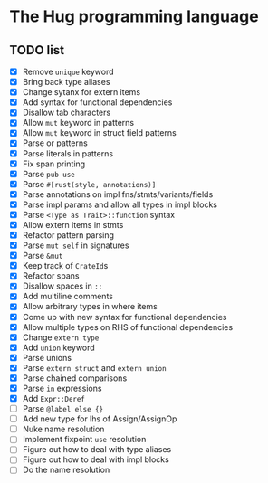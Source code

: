 # The Hug programming language

## TODO list

- [x] Remove `unique` keyword
- [x] Bring back type aliases
- [x] Change sytanx for extern items
- [x] Add syntax for functional dependencies
- [x] Disallow tab characters
- [x] Allow `mut` keyword in patterns
- [x] Allow `mut` keyword in struct field patterns
- [x] Parse or patterns
- [x] Parse literals in patterns
- [x] Fix span printing
- [x] Parse `pub use`
- [x] Parse `#[rust(style, annotations)]`
- [x] Parse annotations on impl fns/stmts/variants/fields
- [x] Parse impl params and allow all types in impl blocks
- [x] Parse `<Type as Trait>::function` syntax
- [x] Allow extern items in stmts
- [x] Refactor pattern parsing
- [x] Parse `mut self` in signatures
- [x] Parse `&mut`
- [x] Keep track of `CrateId`s
- [x] Refactor spans
- [x] Disallow spaces in `::`
- [x] Add multiline comments
- [x] Allow arbitrary types in where items
- [x] Come up with new syntax for functional dependencies
- [x] Allow multiple types on RHS of functional dependencies
- [x] Change `extern type`
- [x] Add `union` keyword
- [x] Parse unions
- [x] Parse `extern struct` and `extern union`
- [x] Parse chained comparisons
- [x] Parse `in` expressions
- [x] Add `Expr::Deref`
- [ ] Parse `@label else {}`
- [ ] Add new type for lhs of Assign/AssignOp
- [ ] Nuke name resolution
- [ ] Implement fixpoint `use` resolution
- [ ] Figure out how to deal with type aliases
- [ ] Figure out how to deal with impl blocks
- [ ] Do the name resolution
